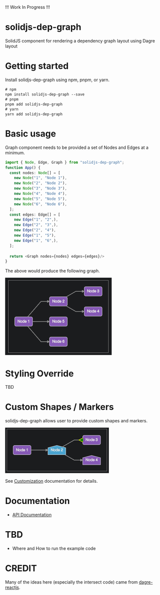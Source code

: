 !!! Work In Progress !!!

# solidjs-dep-graph

SolidJS component for rendering a dependency graph layout using Dagre layout

# Getting started

Install solidjs-dep-graph using npm, pnpm, or yarn.

```
# npm
npm install solidjs-dep-graph --save
# pnpm
pnpm add solidjs-dep-graph
# yarn
yarn add solidjs-dep-graph
```

# Basic usage

Graph component needs to be provided a set of Nodes and Edges at a minimum.

```typescript
import { Node, Edge, Graph } from "solidjs-dep-graph";
function App() {
  const nodes: Node[] = [
    new Node("1", "Node 1"),
    new Node("2", "Node 2"),
    new Node("3", "Node 3"),
    new Node("4", "Node 4"),
    new Node("5", "Node 5"),
    new Node("6", "Node 6"),
  ];
  const edges: Edge[] = [
    new Edge("1", "2",),
    new Edge("2", "3",),
    new Edge("2", "4"),
    new Edge("1", "5"),
    new Edge("1", "6",),
  ];

  return <Graph nodes={nodes} edges={edges}/>
}
```
The above would produce the following graph.

![Basic Example Image](./docs/img/basic_example.png)

# Styling Override
TBD

# Custom Shapes / Markers
solidjs-dep-graph allows user to provide custom shapes and markers.

![Custom Example Image](./docs/img/custom_example.png)

See [Customization](./docs/custom.md) documentation for details.

# Documentation
* [API Documentation](./docs/api.md)

# TBD
* Where and How to run the example code

# CREDIT
Many of the ideas here (especially the intersect code) came from [dagre-reactjs](https://github.com/bobthekingofegypt/dagre-reactjs).
